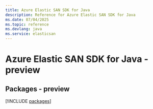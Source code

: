 ```yaml
---
title: Azure Elastic SAN SDK for Java
description: Reference for Azure Elastic SAN SDK for Java
ms.date: 07/04/2025
ms.topic: reference
ms.devlang: java
ms.service: elasticsan
---
```

# Azure Elastic SAN SDK for Java - preview
## Packages - preview
[!INCLUDE [packages](elastic-san-index.md)]